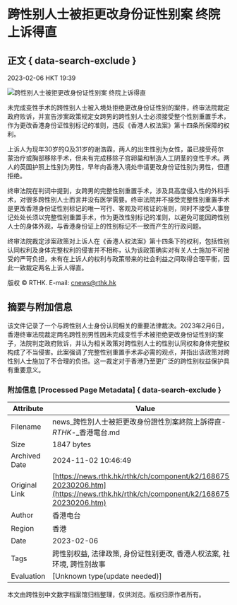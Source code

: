 # 跨性别人士被拒更改身份证性别案 终院上诉得直

## 正文 { data-search-exclude }


2023-02-06 HKT 19:39

![跨性别人士被拒更改身份证性别案 终院上诉得直](https://newsstatic.rthk.hk/images/mfile_1686750_1_L_20230206193906.jpg)

未完成变性手术的跨性别人士被入境处拒绝更改身份证性别的案件，终审法院裁定政府败诉，并宣告涉案政策规定女跨男的跨性别人士必须接受整个性别重置手术，作为更改香港身份证性别标记的准则，违反《香港人权法案》第十四条所保障的权利。

上诉人为现年30岁的Q及31岁的谢浩霖，两人的出生性别为女性，虽已接受荷尔蒙治疗或胸部移除手术，但未有完成移除子宫卵巢和制造人工阴茎的变性手术。两人的英国护照上性别为男性，早年向香港入境处申请更改身份证性别为男性，但遭拒绝。

终审法院在判词中提到，女跨男的完整性别重置手术，涉及具高度侵入性的外科手术，对很多跨性别人士而言并没有医学需要。终审法院并不接受完整性别重置手术是更改香港身份证性别标记的唯一可行、客观及可核证的准则，同时不接受人事登记处处长须以完整性别重置手术，作为更改性别标记的准则，以避免可能因跨性别人士的身体外观，与香港身份证上的性别标记不一致而产生的行政问题。

终审法院裁定涉案政策对上诉人在《香港人权法案》第十四条下的权利，包括性别认同权利及身体完整权利的侵害并不相称，认为该政策确实对有关人士施加不可接受的严苛负担，未有在上诉人的权利与政策带来的社会利益之间取得合理平衡，因此一致裁定两名上诉人得直。

版权 © RTHK. E-mail: [cnews@rthk.hk](mailto:cnews@rthk.hk)

## 摘要与附加信息

<!-- tcd_abstract -->
该文件记录了一个与跨性别人士身份认同相关的重要法律裁决。2023年2月6日，香港终审法院裁定两名跨性别男性因未完成变性手术被拒绝更改身份证性别的案子，法院判定政府败诉，并认为相关政策对跨性别人士的性别认同权和身体完整权构成了不当侵害。此案强调了完整性别重置手术非必需的观点，并指出该政策对跨性别人士施加了不合理的负担。这一裁定对于香港乃至更广泛的跨性别权益保护具有重要意义。
<!-- tcd_abstract_end -->

### 附加信息 [Processed Page Metadata] { data-search-exclude }

| Attribute       | Value                                  |
|-----------------|----------------------------------------|
| Filename        | news_跨性別人士被拒更改身份證性別案終院上訴得直-_RTHK_-_香港電台.md                             |
| Size            | 1847 bytes                           |
| Archived Date   | 2024-11-02 10:46:49                             |
| Original Link   | [https://news.rthk.hk/rthk/ch/component/k2/1686750-20230206.htm](https://news.rthk.hk/rthk/ch/component/k2/1686750-20230206.htm)                       |
| Author          | 香港电台                               |
| Region          | 香港                               |
| Date            | 2023-02-06                                 |
| Tags            | 跨性别权益, 法律政策, 身份证性别更改, 香港人权法案, 社会环境, 跨性别故事                                 |
| Evaluation            | [Unknown type(update needed)]                                 |
<!-- tcd_table_end -->

本文由跨性别中文数字档案馆归档整理，仅供浏览。版权归原作者所有。
